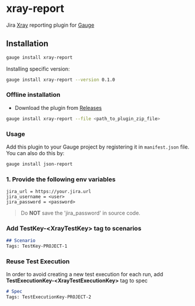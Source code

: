 # xray-report 
  
Jira [Xray](https://www.getxray.app/) reporting plugin for [Gauge](http://gauge.org)  

Installation
------------

```bash
gauge install xray-report
```

Installing specific version:

```bash
gauge install xray-report --version 0.1.0
```

### Offline installation
* Download the plugin from [Releases](https://github.com/jbadeau/xray-report/releases)

```bash
gauge install xray-report --file <path_to_plugin_zip_file>
```

### Usage

Add this plugin to your Gauge project by registering it in `manifest.json` file. You can also do this by:

```bash
gauge install json-report
```

### 1. Provide the following env variables
```properties
jira_url = https://your.jira.url
jira_username = <user>
jira_password = <password>
```
> Do **NOT** save the 'jira_password' in source code.

### Add **TestKey-\<XrayTestKey>** tag to scenarios

```markdown  
## Scenario
Tags: TestKey-PROJECT-1
```

### Reuse Test Execution

In order to avoid creating a new test execution for each run, add **TestExecutionKey-\<XrayTestExecutionKey>** tag to spec 

```markdown  
# Spec
Tags: TestExecutionKey-PROJECT-2
```
